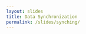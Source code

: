 ```yaml
---
layout: slides
title: Data Synchronization
permalink: /slides/synching/
---
```


<section data-markdown data-separator="^\n---\n$" data-separator-vertical="^\n--\n$">
<script type="text/template">

![Bonsai](../../assets/images/bonsai-lettering.svg)

### Data Synchronization
[neurogears.org/esc-2025](https://neurogears.org/esc-2025)
<table style="width: 100%;">
  <tr>
    <th style="vertical-align: middle; width: 40%; height: 100px; padding-left: 180px">
      <img alt="NeuroGEARS" src="../../assets/images/neurogears.svg"/>
    </th>
    <th style="vertical-align: middle; width: 40%; height: 100px; padding-left: 80px; align: right">
      <img alt="ESC" src="../../assets/images/esc.png"/>
    </th>
  </tr>
</table>

---

#### The Ideal

![Single DAQ](../../assets/images/nidaq.jpg)

Single synchronized DAQ at a fixed sampling frequency

---

#### The Reality

<img src="../../assets/images/devices.jpg" height="450" alt="Devices compatible with Bonsai">

Mesh of multi-purpose asynchronous devices

---

#### Example: Measuring reaction times

![Reaction Time Circuit](../../assets/images/reaction-time-circuit.png)

--

###### Zip

![Zip](../../assets/images/zip.svg)

--

###### Delay

![Delay](../../assets/images/delay.svg)

--

###### Repeat

![Delay](../../assets/images/repeat.svg)

--

#### Example: Measuring reaction times

![Reaction Time Workflow](../../assets/images/synching-reaction-time.svg)

---

###### CombineLatest

![CombineLatest](../../assets/images/combinelatest.svg)

--

###### WithLatestFrom

![WithLatestFrom](../../assets/images/withlatestfrom.svg)

--

#### Example: Synchronizing video from two webcams

![Example workflow](../../assets/images/synching-camera.svg)

---

<!-- .element: data-transition="default none" -->
###### Example: Trigger audio on cue

![SelectMany](../../assets/images/selectmany-playsound-1.svg)

--


<!-- .element: data-transition="default none" -->
###### Transform

![Transform](../../assets/images/transform.svg)

--

<!-- .element: data-transition="default none" -->
###### Select

![Select](../../assets/images/select.svg)

--

<!-- .element: data-transition="none default" -->
###### SelectMany

![SelectMany](../../assets/images/selectmany.svg)

--

<!-- .element: data-transition="none default" -->
###### Example: Trigger audio on cue

![SelectMany](../../assets/images/selectmany-playsound-1.svg)

--

<!-- .element: data-transition="none default" -->
###### Example: Trigger audio on cue

![SelectMany](../../assets/images/selectmany-playsound-2.svg)

---

<!-- .element: data-transition="default none" -->
###### Sample

![Sample](../../assets/images/sample.svg)

--

<!-- .element: data-transition="default none" -->
###### WindowTrigger

![WindowTrigger](../../assets/images/windowtrigger.svg)

--

<!-- .element: data-transition="none default" -->
###### Example: Record triggered video

![WindowTrigger](../../assets/images/windowtrigger-recordclip.svg)

</script>
</section>

<section data-markdown data-separator="^\n---\n$" data-separator-vertical="^\n--\n$">
<script type="text/template">

![Bonsai](../../assets/images/bonsai-lettering.svg)

### Questions?
[neurogears.org/esc-2025](https://neurogears.org/esc-2025)
<table style="width: 100%;">
  <tr>
    <th style="vertical-align: middle; width: 40%; height: 100px; padding-left: 180px">
      <img alt="NeuroGEARS" src="../../assets/images/neurogears.svg"/>
    </th>
    <th style="vertical-align: middle; width: 40%; height: 100px; padding-left: 80px; align: right">
      <img alt="ESC" src="../../assets/images/esc.png"/>
    </th>
  </tr>
</table>

</script>
</section>